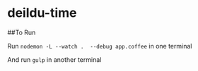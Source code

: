 deildu-time
===========


##To Run

Run `nodemon -L --watch .  --debug app.coffee`
in one terminal

And run `gulp` in another terminal
